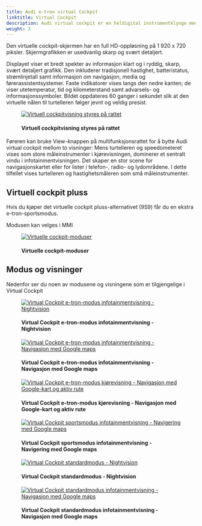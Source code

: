 ```yaml
---
title: Audi e-tron virtual Cockpit
linktitle: Virtual Cockpit
description: Audi virtual cockpit er en heldigital instrumentklynge med en 12,3-tommers TFT-skjerm.
weight: 3
---
```

<!-- markdownlint-disable MD033 -->
Den virtuelle cockpit-skjermen har en full HD-oppløsning på 1 920 x 720 piksler. Skjermgrafikken er usedvanlig skarp og svært detaljert.

Displayet viser et bredt spekter av informasjon klart og i ryddig, skarp, svært detaljert grafikk. Den inkluderer tradisjonell hastighet, batteristatus, strømlinjetall samt informasjon om navigasjon, media og førerassistentsystemer. Faste indikatorer vises langs den nedre kanten; de viser utetemperatur, tid og kilometerstand samt advarsels- og informasjonssymboler. Bildet oppdateres 60 ganger i sekundet slik at den virtuelle nålen til turtelleren følger jevnt og veldig presist.

<figure>
    <a href="https://media.electrichasgoneaudi.net/multimedia/models/e-tron/technology/uiandoperations/virtualcockpit/viewcontrol.jpg">
        <img src="https://media.electrichasgoneaudi.net/multimedia/models/e-tron/technology/uiandoperations/virtualcockpit/viewcontrols.jpg"
        alt="Virtuell cockpitvisning styres på rattet" title="Virtuell cockpitvisning styres på rattet">
    </a>
    <figcaption><h4>Virtuell cockpitvisning styres på rattet</h4></figcaption>
</figure>

Føreren kan bruke View-knappen på multifunksjonsrattet for å bytte Audi virtual cockpit mellom to visninger: Mens turtelleren og speedometeret vises som store måleinstrumenter i kjørevisningen, dominerer et sentralt vindu i infotainmentvisningen. Det skaper en stor scene for navigasjonskartet eller for lister i telefon-, radio- og lydområdene. I dette tilfellet vises turtelleren og hastighetsmåleren som små måleinstrumenter.

## Virtuell cockpit pluss

Hvis du kjøper det virtuelle cockpit pluss-alternativet (9S9) får du en ekstra e-tron-sportsmodus.

Modusen kan velges i MMI

<figure>
    <a href="https://media.electrichasgoneaudi.net/multimedia/models/e-tron/technology/uiandoperations/virtualcockpit/virtualcockpit_settings.jpg">
        <img src="https://media.electrichasgoneaudi.net/multimedia/models/e-tron/technology/uiandoperations/virtualcockpit/virtualcockpit_settingss.jpg"
        alt="Virtuelle cockpit-moduser" title="Virtuelle cockpit-moduser">
    </a>
    <figcaption><h4>Virtuelle cockpit-moduser</h4></figcaption>
</figure>

## Modus og visninger

Nedenfor ser du noen av modusene og visningene som er tilgjengelige i Virtual Cockpit


<figure>
    <a href="https://media.electrichasgoneaudi.net/multimedia/models/e-tron/technology/uiandoperations/virtualcockpit/view_etron_1.jpg">
        <img src="https://media.electrichasgoneaudi.net/multimedia/models/e-tron/technology/uiandoperations/virtualcockpit/view_etron_1s.jpg"
        alt="Virtual Cockpit e-tron-modus infotainmentvisning - Nightvision" title="Virtual Cockpit e-tron-modus infotainmentvisning - Nightvision">
    </a>
    <figcaption><h4>Virtual Cockpit e-tron-modus infotainmentvisning - Nightvision</h4></figcaption>
</figure>

<figure>
    <a href="https://media.electrichasgoneaudi.net/multimedia/models/e-tron/technology/uiandoperations/virtualcockpit/view_etron_3.jpg">
        <img src="https://media.electrichasgoneaudi.net/multimedia/models/e-tron/technology/uiandoperations/virtualcockpit/view_etron_3s.jpg"
        alt="Virtual Cockpit e-tron-modus infotainmentvisning - Navigasjon med Google maps" title="Virtual Cockpit e-tron-modus infotainmentvisning - Navigasjon med Google maps">
    </a>
    <figcaption><h4>Virtual Cockpit e-tron-modus infotainmentvisning - Navigasjon med Google maps</h4></figcaption>
</figure>

<figure>
    <a href="https://media.electrichasgoneaudi.net/multimedia/models/e-tron/technology/uiandoperations/virtualcockpit/view_etron_4.jpg">
        <img src="https://media.electrichasgoneaudi.net/multimedia/models/e-tron/technology/uiandoperations/virtualcockpit/view_etron_4s.jpg"
        alt="Virtual Cockpit e-tron-modus kjørevisning - Navigasjon med Google-kart og aktiv rute" title="Virtual Cockpit e-tron-modus kjørevisning - Navigasjon med Google-kart og aktiv rute">
    </a>
    <figcaption><h4>Virtual Cockpit e-tron-modus kjørevisning - Navigasjon med Google-kart og aktiv rute</h4></figcaption>
</figure>

<figure>
    <a href="https://media.electrichasgoneaudi.net/multimedia/models/e-tron/technology/uiandoperations/virtualcockpit/view_sport_1.jpg">
        <img src="https://media.electrichasgoneaudi.net/multimedia/models/e-tron/technology/uiandoperations/virtualcockpit/view_sport_1s.jpg"
        alt="Virtual Cockpit sportsmodus infotainmentvisning - Navigering med Google maps" title="Virtual Cockpit sportsmodus infotainmentvisning - Navigering med Google maps">
    </a>
    <figcaption><h4>Virtual Cockpit sportsmodus infotainmentvisning - Navigering med Google maps</h4></figcaption>
</figure>

<figure>
    <a href="https://media.electrichasgoneaudi.net/multimedia/models/e-tron/technology/uiandoperations/virtualcockpit/view_standard_1.jpg">
        <img src="https://media.electrichasgoneaudi.net/multimedia/models/e-tron/technology/uiandoperations/virtualcockpit/view_standard_1s.jpg"
        alt="Virtual Cockpit standardmodus - Nightvision" title="Virtual Cockpit standardmodus - Nightvision">
    </a>
    <figcaption><h4>Virtual Cockpit standardmodus - Nightvision</h4></figcaption>
</figure>

<figure>
    <a href="https://media.electrichasgoneaudi.net/multimedia/models/e-tron/technology/uiandoperations/virtualcockpit/view_standard_2.jpg">
        <img src="https://media.electrichasgoneaudi.net/multimedia/models/e-tron/technology/uiandoperations/virtualcockpit/view_standard_2s.jpg"
        alt="Virtual Cockpit standardmodus infotainmentvisning - Navigasjon med Google maps" title="Virtual Cockpit standardmodus infotainmentvisning - Navigasjon med Google maps">
    </a>
    <figcaption><h4>Virtual Cockpit standardmodus infotainmentvisning - Navigasjon med Google maps</h4></figcaption>
</figure>
